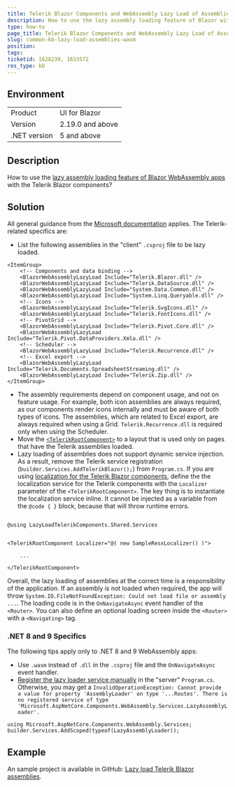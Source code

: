 ```yaml
---
title: Telerik Blazor Components and WebAssembly Lazy Load of Assemblies
description: How to use the lazy assembly loading feature of Blazor with the Telerik components.
type: how-to
page_title: Telerik Blazor Components and WebAssembly Lazy Load of Assemblies
slug: common-kb-lazy-load-assemblies-wasm
position:
tags:
ticketid: 1628239, 1633572
res_type: kb
---
```


## Environment

<table>
    <tbody>
        <tr>
            <td>Product</td>
            <td>UI for Blazor</td>
        </tr>
        <tr>
            <td>Version</td>
            <td>2.19.0 and above</td>
        </tr>
        <tr>
            <td>.NET version</td>
            <td>5 and above</td>
        </tr>
    </tbody>
</table>

## Description

How to use the [lazy assembly loading feature of Blazor WebAssembly apps](https://learn.microsoft.com/en-us/aspnet/core/blazor/webassembly-lazy-load-assemblies) with the Telerik Blazor components?

## Solution

All general guidance from the [Microsoft documentation](https://learn.microsoft.com/en-us/aspnet/core/blazor/webassembly-lazy-load-assemblies) applies. The Telerik-related specifics are:

* List the following assemblies in the "client" `.csproj` file to be lazy loaded.

````XML.skip-repl
<ItemGroup>
    <!-- Components and data binding -->
    <BlazorWebAssemblyLazyLoad Include="Telerik.Blazor.dll" />
    <BlazorWebAssemblyLazyLoad Include="Telerik.DataSource.dll" />
    <BlazorWebAssemblyLazyLoad Include="System.Data.Common.dll" />
    <BlazorWebAssemblyLazyLoad Include="System.Linq.Queryable.dll" />
    <!-- Icons -->
    <BlazorWebAssemblyLazyLoad Include="Telerik.SvgIcons.dll" />
    <BlazorWebAssemblyLazyLoad Include="Telerik.FontIcons.dll" />
    <!-- PivotGrid -->
    <BlazorWebAssemblyLazyLoad Include="Telerik.Pivot.Core.dll" />
    <BlazorWebAssemblyLazyLoad Include="Telerik.Pivot.DataProviders.Xmla.dll" />
    <!-- Scheduler -->
    <BlazorWebAssemblyLazyLoad Include="Telerik.Recurrence.dll" />
    <!-- Excel export -->
    <BlazorWebAssemblyLazyLoad Include="Telerik.Documents.SpreadsheetStreaming.dll" />
    <BlazorWebAssemblyLazyLoad Include="Telerik.Zip.dll" />
</ItemGroup>
````

* The assembly requirements depend on component usage, and not on feature usage. For example, both icon assemblies are always required, as our components render icons internally and must be aware of both types of icons. The assemblies, which are related to Excel export, are always required when using a Grid. `Telerik.Recurrence.dll` is required only when using the Scheduler.
* Move the [`<TelerikRootComponent>`](slug://rootcomponent-overview) to a layout that is used only on pages that have the Telerik assemblies loaded.
* Lazy loading of assemblies does not support dynamic service injection. As a result, remove the Telerik service registration (`builder.Services.AddTelerikBlazor();`) from `Program.cs`. If you are using [localization for the Telerik Blazor components](slug://globalization-localization), define the the localization service for the Telerik components with the `Localizer` parameter of the `<TelerikRootComponent>`. The key thing is to instantiate the localization service inline. It cannot be injected as a variable from the `@code { }` block, because that will throw runtime errors.


````RAZOR.skip-repl

@using LazyLoadTelerikComponents.Shared.Services


<TelerikRootComponent Localizer="@( new SampleResxLocalizer() )">

    ...

</TelerikRootComponent>

````

Overall, the lazy loading of assemblies at the correct time is a responsibility of the application. If an assembly is not loaded when required, the app will throw `System.IO.FileNotFoundException: Could not load file or assembly ...`. The loading code is in the `OnNavigateAsync` event handler of the `<Router>`. You can also define an optional loading screen inside the `<Router>` with a `<Navigating>` tag.

### .NET 8 and 9 Specifics

The following tips apply only to .NET 8 and 9 WebAssembly apps:

* Use `.wasm` instead of `.dll` in the `.csproj` file and the `OnNavigateAsync` event handler.
* [Register the lazy loader service manually](https://github.com/dotnet/aspnetcore/issues/51966) in the "server" `Program.cs`. Otherwise, you may get a `InvalidOperationException: Cannot provide a value for property 'AssemblyLoader' on type '...Routes'. There is no registered service of type 'Microsoft.AspNetCore.Components.WebAssembly.Services.LazyAssemblyLoader'.`

````C#.skip-repl
using Microsoft.AspNetCore.Components.WebAssembly.Services;
builder.Services.AddScoped(typeof(LazyAssemblyLoader));
````

## Example

An sample project is available in GitHub: [Lazy load Telerik Blazor assemblies](https://github.com/telerik/blazor-ui/tree/master/common/lazy-load-assemblies-wasm).
